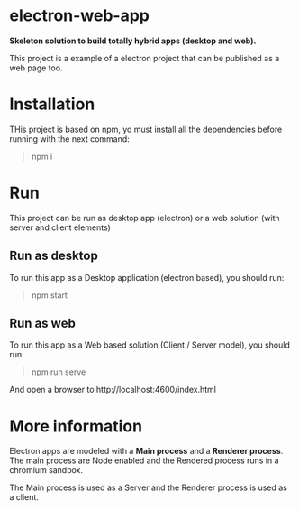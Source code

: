 # electron-web-app

**Skeleton solution to build totally hybrid apps (desktop and web).**

This project is a example of a electron project that can be published as a web page too.

# Installation

THis project is based on npm, yo must install all the dependencies before running with the next command:
> npm i

# Run

This project can be run as desktop app (electron) or a web solution (with server and client elements)

## Run as desktop

To run this app as a Desktop application (electron based), you should run:

> npm start

## Run as web

To run this app as a Web based solution (Client / Server model), you should run:

> npm run serve

And open a browser to http://localhost:4600/index.html

# More information

Electron apps are modeled with a **Main process** and a **Renderer process**. The main process are Node enabled and the Rendered process runs in a chromium sandbox.

The Main process is used as a Server and the Renderer process is used as a client.
